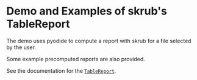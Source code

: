 # Demo and Examples of skrub's TableReport

The demo uses pyodide to compute a report with skrub for a file selected by the user.

Some example precomputed reports are also provided.

See the documentation for the [`TableReport`](https://skrub-data.org/stable/reference/generated/skrub.TableReport.html#).
